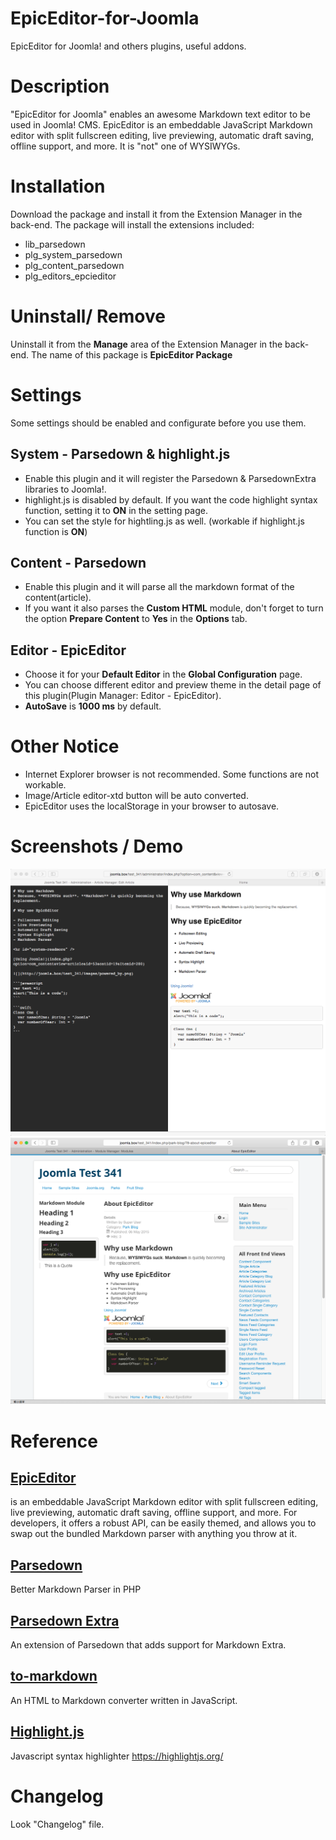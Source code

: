 # EpicEditor-for-Joomla
EpicEditor for Joomla! and others plugins, useful addons.

# Description

"EpicEditor for Joomla" enables an awesome Markdown text editor to be used in Joomla! CMS. EpicEditor is an embeddable JavaScript Markdown editor with split fullscreen editing, live previewing, automatic draft saving, offline support, and more. It is "not" one of WYSIWYGs.

# Installation

Download the package and install it from the Extension Manager in the back-end.
The package will install the extensions included:
- lib_parsedown
- plg_system_parsedown
- plg_content_parsedown
- plg_editors_epcieditor

# Uninstall/ Remove

Uninstall it from the **Manage** area of the Extension Manager in the back-end.
The name of this package is **EpicEditor Package**

# Settings

Some settings should be enabled and configurate before you use them.

## System - Parsedown & highlight.js
- Enable this plugin and it will register the Parsedown & ParsedownExtra libraries to Joomla!.
- highlight.js is disabled by default. If you want the code highlight syntax function, setting it to **ON** in the setting page.
- You can set the style for hightling.js as well. (workable if highlight.js function is **ON**)

## Content - Parsedown
- Enable this plugin and it will parse all the markdown format of the content(article).
- If you want it also parses the **Custom HTML** module, don't forget to turn the option **Prepare Content** to **Yes** in the **Options** tab.

## Editor - EpicEditor
- Choose it for your **Default Editor** in the **Global Configuration** page.
- You can choose different editor and preview theme in the detail page of this plugin(Plugin Manager: Editor - EpicEditor).
- **AutoSave** is **1000 ms** by default.

# Other Notice
- Internet Explorer browser is not recommended. Some functions are not workable.
- Image/Article editor-xtd button will be auto converted.
- EpicEditor uses the localStorage in your browser to autosave.

# Screenshots / Demo

![Fullscreen Editor](https://raw.githubusercontent.com/eyesofkids/epiceditor-for-joomla/master/demo/fullscreen_editor.png)
![Demo Article](https://raw.githubusercontent.com/eyesofkids/epiceditor-for-joomla/master/demo/demo_screen.png)

# Reference

## [EpicEditor](https://github.com/OscarGodson/EpicEditor)
is an embeddable JavaScript Markdown editor with split fullscreen editing, live previewing, automatic draft saving, offline support, and more. For developers, it offers a robust API, can be easily themed, and allows you to swap out the bundled Markdown parser with anything you throw at it. 

## [Parsedown](https://github.com/erusev/parsedown)
 Better Markdown Parser in PHP

## [Parsedown Extra](https://github.com/erusev/parsedown-extra) 
An extension of Parsedown that adds support for Markdown Extra.

## [to-markdown](https://github.com/domchristie/to-markdown)
An HTML to Markdown converter written in JavaScript.

## [Highlight.js](https://github.com/isagalaev/highlight.js)
Javascript syntax highlighter 
https://highlightjs.org/

# Changelog

Look "Changelog" file.

